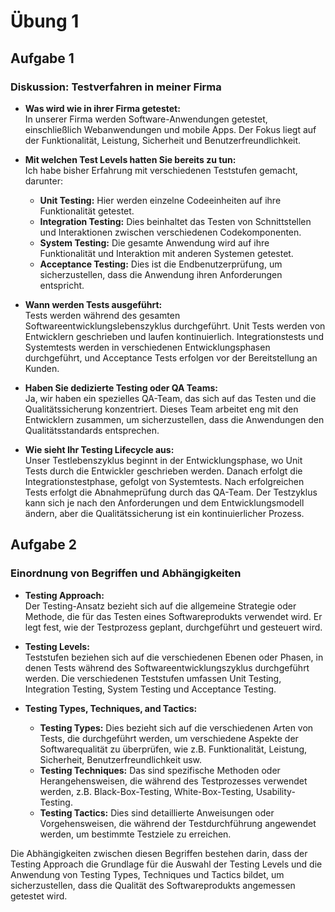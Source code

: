 # Übung 1

## Aufgabe 1

### Diskussion: Testverfahren in meiner Firma

- **Was wird wie in ihrer Firma getestet:**  
  In unserer Firma werden Software-Anwendungen getestet, einschließlich Webanwendungen und mobile Apps. Der Fokus liegt auf der Funktionalität, Leistung, Sicherheit und Benutzerfreundlichkeit.

- **Mit welchen Test Levels hatten Sie bereits zu tun:**  
  Ich habe bisher Erfahrung mit verschiedenen Teststufen gemacht, darunter:
    - **Unit Testing:** Hier werden einzelne Codeeinheiten auf ihre Funktionalität getestet.
    - **Integration Testing:** Dies beinhaltet das Testen von Schnittstellen und Interaktionen zwischen verschiedenen Codekomponenten.
    - **System Testing:** Die gesamte Anwendung wird auf ihre Funktionalität und Interaktion mit anderen Systemen getestet.
    - **Acceptance Testing:** Dies ist die Endbenutzerprüfung, um sicherzustellen, dass die Anwendung ihren Anforderungen entspricht.

- **Wann werden Tests ausgeführt:**  
  Tests werden während des gesamten Softwareentwicklungslebenszyklus durchgeführt. Unit Tests werden von Entwicklern geschrieben und laufen kontinuierlich. Integrationstests und Systemtests werden in verschiedenen Entwicklungsphasen durchgeführt, und Acceptance Tests erfolgen vor der Bereitstellung an Kunden.

- **Haben Sie dedizierte Testing oder QA Teams:**  
  Ja, wir haben ein spezielles QA-Team, das sich auf das Testen und die Qualitätssicherung konzentriert. Dieses Team arbeitet eng mit den Entwicklern zusammen, um sicherzustellen, dass die Anwendungen den Qualitätsstandards entsprechen.

- **Wie sieht Ihr Testing Lifecycle aus:**  
  Unser Testlebenszyklus beginnt in der Entwicklungsphase, wo Unit Tests durch die Entwickler geschrieben werden. Danach erfolgt die Integrationstestphase, gefolgt von Systemtests. Nach erfolgreichen Tests erfolgt die Abnahmeprüfung durch das QA-Team. Der Testzyklus kann sich je nach den Anforderungen und dem Entwicklungsmodell ändern, aber die Qualitätssicherung ist ein kontinuierlicher Prozess.

## Aufgabe 2

### Einordnung von Begriffen und Abhängigkeiten

- **Testing Approach:**  
  Der Testing-Ansatz bezieht sich auf die allgemeine Strategie oder Methode, die für das Testen eines Softwareprodukts verwendet wird. Er legt fest, wie der Testprozess geplant, durchgeführt und gesteuert wird.

- **Testing Levels:**  
  Teststufen beziehen sich auf die verschiedenen Ebenen oder Phasen, in denen Tests während des Softwareentwicklungszyklus durchgeführt werden. Die verschiedenen Teststufen umfassen Unit Testing, Integration Testing, System Testing und Acceptance Testing.

- **Testing Types, Techniques, and Tactics:**
    - **Testing Types:** Dies bezieht sich auf die verschiedenen Arten von Tests, die durchgeführt werden, um verschiedene Aspekte der Softwarequalität zu überprüfen, wie z.B. Funktionalität, Leistung, Sicherheit, Benutzerfreundlichkeit usw.
    - **Testing Techniques:** Das sind spezifische Methoden oder Herangehensweisen, die während des Testprozesses verwendet werden, z.B. Black-Box-Testing, White-Box-Testing, Usability-Testing.
    - **Testing Tactics:** Dies sind detaillierte Anweisungen oder Vorgehensweisen, die während der Testdurchführung angewendet werden, um bestimmte Testziele zu erreichen.

Die Abhängigkeiten zwischen diesen Begriffen bestehen darin, dass der Testing Approach die Grundlage für die Auswahl der Testing Levels und die Anwendung von Testing Types, Techniques und Tactics bildet, um sicherzustellen, dass die Qualität des Softwareprodukts angemessen getestet wird.
